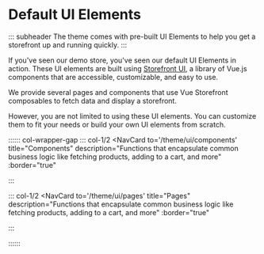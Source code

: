 # Default UI Elements

::: subheader
The theme comes with pre-built UI Elements to help you get a storefront up and running quickly.
:::

If you've seen our demo store, you've seen our default UI Elements in action. These UI elements are built using [Storefront UI](https://storefrontui.io/), a library of Vue.js components that are accessible, customizable, and easy to use.

We provide several pages and components that use Vue Storefront composables to fetch data and display a storefront.

However, you are not limited to using these UI elements. You can customize them to fit your needs or build your own UI elements from scratch.

:::::: col-wrapper-gap
::: col-1/2
<NavCard
to='/theme/ui/components'
title="Components"
description="Functions that encapsulate common business logic like fetching products, adding to a cart, and more"
:border="true"
> 
<Icon icon="ri:code-s-slash-fill" width=24 color="#ffffff" />
</NavCard>
:::

::: col-1/2
<NavCard
to='/theme/ui/pages'
title="Pages"
description="Functions that encapsulate common business logic like fetching products, adding to a cart, and more"
:border="true"
> 
<Icon icon="ri:code-s-slash-fill" width=24 color="#ffffff" />
</NavCard>
:::

::::::
